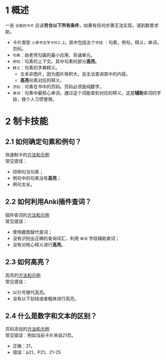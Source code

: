 
# 1 概述
一张 `合格的卡片` 应该**符合以下所有条件**，如果有任何步骤无法实现，请到群里求助。
* 卡片类型 `小黑书文字卡片2.2`。其中包括五个`字段` ：句素，例句，释义，单词，页码。
* `句素`：由老师勾画的最小应用、背诵单元。
* `例句`：句素的上下文。其中句素的部分**高亮**。
* `释义`：句素的字典释义。
    * 文本非图片，因为图片体积大，且无法查询其中的内容。
    * **高亮**句素对应的释义。
* `页码`：句素在书中的页码。页码必须是纯数字。
* `单词`：句素中最核心单词，通过这个词能查到对应的释义。这是**辅助**查词的字段，按个人习惯使用。

# 2 制卡技能
## 2.1 如何确定句素和例句？
快速制卡的[方法和示例](./3.1-快速制卡方法.md)
<br>
常见错误：
* 将例句当句素；
* 例句中的句素没有**高亮**；
* 例句太长。

## 2.2 如何利用Anki插件查词？
插件查词的[方法和示例](./3.2-插件查词方法.md)
<br>
常见错误：
* 使用截图替代查词；
* 没有识别出正确的查询词汇，利用 `单词` 字段辅助查词；
* 没有对核心释义进行**高亮**。


## 2.3 如何高亮？
高亮的[方法和示例](3.3-卡片高亮方法.md)
<br>
常见错误：
* 以引号替代高亮。
* 没有以下划线或者粗体进行高亮。

## 2.4 什么是数字和文本的区别？
页码添加的[方法和示例](3.4-卡片添加页码方法.md)
<br>
常见错误：例如当前卡片来自21页。
* 正确：21，
* 错误：p21，P21，21-25



